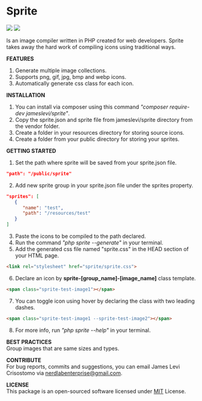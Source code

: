 # Sprite

![](https://img.shields.io/badge/packagist-v1.0.5-informational?style=flat&logo=<LOGO_NAME>&logoColor=white&color=2bbc8a) ![](https://img.shields.io/badge/license-MIT-informational?style=flat&logo=<LOGO_NAME>&logoColor=white&color=2bbc8a)
 
Is an image compiler written in PHP created for web developers. Sprite takes away the hard work of compiling icons using traditional ways.

**FEATURES**  
1. Generate multiple image collections.
2. Supports png, gif, jpg, bmp and webp icons.
3. Automatically generate css class for each icon.

**INSTALLATION**  
1. You can install via composer using this command *"composer require-dev jameslevi/sprite"*.
2. Copy the sprite.json and sprite file from jameslevi/sprite directory from the vendor folder.
3. Create a folder in your resources directory for storing source icons.
4. Create a folder from your public directory for storing your sprites.

**GETTING STARTED**  
1. Set the path where sprite will be saved from your sprite.json file.
```json
"path": "/public/sprite"
```  
2. Add new sprite group in your sprite.json file under the sprites property.
```json
"sprites": [
   {
      "name": "test",
      "path": "/resources/test"
   }
]
```  
3. Paste the icons to be compiled to the path declared.
4. Run the command *"php sprite --generate"* in your terminal.
5. Add the generated css file named "sprite.css" in the HEAD section of your HTML page.  
```html
<link rel="stylesheet" href="sprite/sprite.css">
```  
6. Declare an icon by **sprite-[group_name]-[image_name]** class template.
```html
<span class="sprite-test-image1"></span>
```  
7. You can toggle icon using hover by declaring the class with two leading dashes.
```html
<span class="sprite-test-image1 --sprite-test-image2"></span>
```  
8. For more info, run *"php sprite --help"* in your terminal.  

**BEST PRACTICES**  
Group images that are same sizes and types.  

**CONTRIBUTE**  
For bug reports, commits and suggestions, you can email James Levi Crisostomo via nerdlabenterprise@gmail.com.  

**LICENSE**  
This package is an open-sourced software licensed under [MIT](https://opensource.org/licenses/MIT) License.
